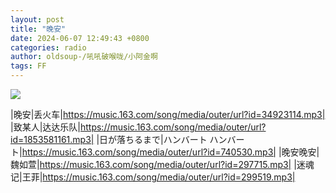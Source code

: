 ```yaml
---
layout: post
title: "晚安"
date: 2024-06-07 12:49:43 +0800
categories: radio
author: oldsoup-/吼吼破喉咙/小阿金啊
tags: FF
---
```

![]({{site.baseurl}}/images/cover_20240607.jpg)

|晚安|丢火车|https://music.163.com/song/media/outer/url?id=34923114.mp3|
|致某人|达达乐队|https://music.163.com/song/media/outer/url?id=1853581161.mp3|
|日が落ちるまで|ハンバート ハンバート|https://music.163.com/song/media/outer/url?id=740530.mp3|
|晚安晚安|魏如萱|https://music.163.com/song/media/outer/url?id=297715.mp3|
|迷魂记|王菲|https://music.163.com/song/media/outer/url?id=299519.mp3|

